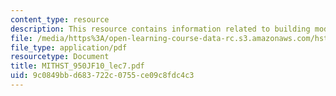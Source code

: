 ```yaml
---
content_type: resource
description: This resource contains information related to building models.
file: /media/https%3A/open-learning-course-data-rc.s3.amazonaws.com/hst-950j-biomedical-computing-fall-2010/9c0849bbd683722c0755ce09c8fdc4c3_MITHST_950JF10_lec7.pdf
file_type: application/pdf
resourcetype: Document
title: MITHST_950JF10_lec7.pdf
uid: 9c0849bb-d683-722c-0755-ce09c8fdc4c3
---
```

